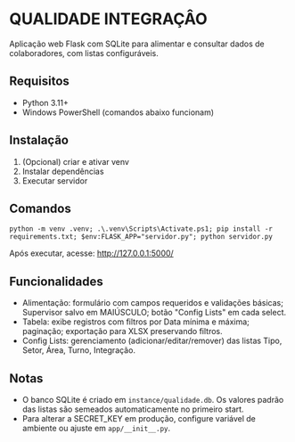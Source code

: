 # QUALIDADE INTEGRAÇÂO

Aplicação web Flask com SQLite para alimentar e consultar dados de colaboradores, com listas configuráveis.

## Requisitos
- Python 3.11+
- Windows PowerShell (comandos abaixo funcionam)

## Instalação
1. (Opcional) criar e ativar venv
2. Instalar dependências
3. Executar servidor

## Comandos
```
python -m venv .venv; .\.venv\Scripts\Activate.ps1; pip install -r requirements.txt; $env:FLASK_APP="servidor.py"; python servidor.py
```

Após executar, acesse: http://127.0.0.1:5000/

## Funcionalidades
- Alimentação: formulário com campos requeridos e validações básicas; Supervisor salvo em MAIÚSCULO; botão "Config Lists" em cada select.
- Tabela: exibe registros com filtros por Data mínima e máxima; paginação; exportação para XLSX preservando filtros.
- Config Lists: gerenciamento (adicionar/editar/remover) das listas Tipo, Setor, Área, Turno, Integração.

## Notas
- O banco SQLite é criado em `instance/qualidade.db`. Os valores padrão das listas são semeados automaticamente no primeiro start.
- Para alterar a SECRET_KEY em produção, configure variável de ambiente ou ajuste em `app/__init__.py`.
